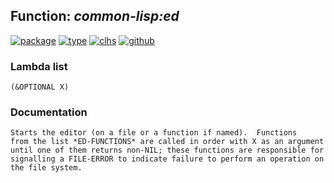 ## Function: ***common-lisp:ed***
[![package](https://img.shields.io/badge/Package-COMMON--LISP-5f9ea0.svg?style=social&colorA=999999)](../) [![type](https://img.shields.io/badge/Type-Function-5f9ea0.svg?style=social&colorA=999999)](../#function) [![clhs](https://img.shields.io/badge/CLHS-ED-5f9ea0.svg?style=social&colorA=999999)](http://www.lispworks.com/documentation/HyperSpec/Body/f_ed.htm) [![github](https://img.shields.io/badge/GitHub-View_the_source-5f9ea0.svg?style=social&colorA=999999&logo=github)](https://github.com/sbcl/sbcl/blob/master/src/code/target-misc.lisp/) 
### Lambda list
```
(&OPTIONAL X)
```
### Documentation
```
Starts the editor (on a file or a function if named).  Functions
from the list *ED-FUNCTIONS* are called in order with X as an argument
until one of them returns non-NIL; these functions are responsible for
signalling a FILE-ERROR to indicate failure to perform an operation on
the file system.
```
